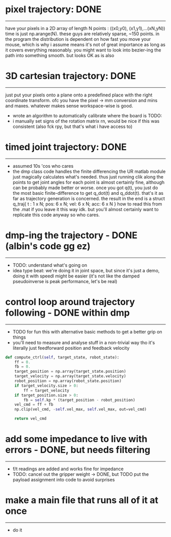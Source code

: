# pixel trajectory: DONE
-------------------------
have your pixels in a 2D array of length N points : ((x0,y0), (x1,y1),...(xN,yN))
time is just np.arange(N).
these guys are relatively sparse, ~150 points. 
in the program the distribution is dependent on how fast you move your mouse,
which is why i assume means it's not of great importance as long as it
covers everything reasonably.
you might want to look into bezier-ing the path into something smooth.
but looks OK as is also

# 3D cartesian trajectory: DONE
-------------------------
just put your pixels onto a plane onto a predefined place with the right coordinate transform.
ofc you have the pixel -> mm conversion and mins and maxes. whatever makes sense workspace-wise is good.
- wrote an algorithm to automatically calibrate where the board is
TODO: 
- i manually set signs of the rotation matrix rn, would be nice if this was consistent
  (also fck rpy, but that's what i have access to)

# timed joint trajectory: DONE
-----------------------------
- assumed 10s 'cos who cares
- the dmp class code handles the finite differencing
the UR matlab module just magically calculates what's needed.
thus just running clik along the points to get joint angles for each point is almost certainly fine,
although can be probably made better or worse.
once you got q(t), you just do the most basic finite-difference 
to get q_dot(t) and q_ddot(t). 
that's it as far as trajectory generation is concerned.
the result in the end is a 
struct q_traj{
	t : 1 x N;
	pos: 6 x N;
	vel: 6 x N;
	acc: 6 x N
}
how to read this from the .mat if you leave it this way idk.
but you'll almost certainly want to replicate this code anyway so who cares.

# dmp-ing the trajectory - DONE (albin's code gg ez)
--------------------------
- TODO: understand what's going on
- idea type beat: we're doing it in joint space, but since it's just a demo,
doing it with speedl might be easier (it's not like 
the damped pseudoinverse is peak performance, let's be real)


# control loop around trajectory following - DONE within dmp
-------------------------------------------
- TODO for fun this with alternative basic methods to get a better grip on things
- you'll need to measure and analyse stuff in a non-trivial way tho
it's literally just feedforward position and feedback velocity
```python
def compute_ctrl(self, target_state, robot_state):
    ff = 0.
    fb = 0.
    target_position = np.array(target_state.position)
    target_velocity = np.array(target_state.velocity)
    robot_position = np.array(robot_state.position)
    if target_velocity.size > 0:
        ff = target_velocity
    if target_position.size > 0:
        fb = self.kp * (target_position - robot_position)
    vel_cmd = ff + fb
    np.clip(vel_cmd, -self.vel_max, self.vel_max, out=vel_cmd)

    return vel_cmd
```

# add some impedance to live with errors - DONE, but needs filtering
--------------------------------------
- f/t readings are added and works fine for impedance
- TODO: cancel out the gripper weight -> DONE, but TODO put the payload
  assignment into code to avoid surprises

# make a main file that runs all of it at once
----------------------------------------
- do it
